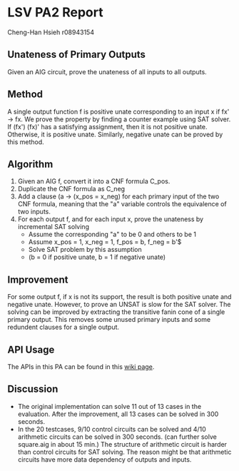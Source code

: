 # LSV PA2 Report
Cheng-Han Hsieh r08943154 

##  Unateness of Primary Outputs
Given an AIG circuit, prove the unateness of all inputs to all outputs.


## Method
A single output function f is positive unate corresponding to an input x if fx' -> fx.
We prove the property by finding a counter example using SAT solver.
If (fx') (fx)' has a satisfying assignment, then it is not positive unate.
Otherwise, it is positive unate.
Similarly, negative unate can be proved by this method.

## Algorithm
1. Given an AIG f, convert it into a CNF formula C_pos.
2. Duplicate the CNF formula as C_neg
3. Add a clause (a -> (x_pos = x_neg) for each primary input of the two CNF formula, meaning that the "a" variable controls the equivalence of two inputs.
4. For each output f, and for each input x, prove the unateness by incremental SAT solving
   - Assume the corresponding "a" to be 0 and others to be 1
   - Assume x_pos = 1, x_neg = 1, f_pos = b, f_neg = b'$
   - Solve SAT problem by this assumption
   - (b = 0 if positive unate, b = 1 if negative unate)

## Improvement
For some output f, if x is not its support, the result is both positive unate and negative unate.
However, to prove an UNSAT is slow for the SAT solver.
The solving can be improved by extracting the transitive fanin cone of a single primary output.
This removes some unused primary inputs and some redundent clauses for a single output.

## API Usage
The APIs in this PA can be found in this [wiki page](https://github.com/NTU-ALComLab/LSV-PA/wiki/Reasoning-with-SAT-solvers).

## Discussion
- The original implementation can solve 11 out of 13 cases in the evaluation. After the improvement, all 13 cases can be solved in 300 seconds.
- In the 20 testcases, 9/10 control circuits can be solved and 4/10 arithmetic circuits can be solved in 300 seconds. (can further solve square.aig in about 15 min.) The structure of arithmetic circuit is harder than control circuits for SAT solving. The reason might be that arithmetic circuits have more data dependency of outputs and inputs.



